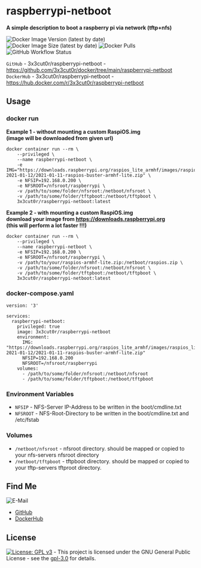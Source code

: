 # raspberrypi-netboot

**A simple description to boot a raspberry pi via network (tftp+nfs)**

![Docker Image Version (latest by date)](https://img.shields.io/docker/v/3x3cut0r/raspberrypi-netboot)
![Docker Image Size (latest by date)](https://img.shields.io/docker/image-size/3x3cut0r/raspberrypi-netboot)
![Docker Pulls](https://img.shields.io/docker/pulls/3x3cut0r/raspberrypi-netboot)
![GitHub Workflow Status](https://img.shields.io/github/workflow/status/3x3cut0r/docker/build%20raspberrypi-netboot)

`GitHub` - 3x3cut0r/raspberrypi-netboot - https://github.com/3x3cut0r/docker/tree/main/raspberrypi-netboot  
`DockerHub` - 3x3cut0r/raspberrypi-netboot - https://hub.docker.com/r/3x3cut0r/raspberrypi-netboot

## Usage

### docker run

**Example 1 - without mounting a custom RaspiOS.img**  
**(image will be downloaded from given url)**  
```shell
docker container run --rm \
    --privileged \
    --name raspberrypi-netboot \
    -e IMG="https://downloads.raspberrypi.org/raspios_lite_armhf/images/raspios_lite_armhf-2021-01-12/2021-01-11-raspios-buster-armhf-lite.zip" \
    -e NFSIP=192.168.0.200 \
    -e NFSROOT=/nfsroot/raspberrypi \
    -v /path/to/some/folder/nfsroot:/netboot/nfsroot \
    -v /path/to/some/folder/tftpboot:/netboot/tftpboot \
    3x3cut0r/raspberrypi-netboot:latest
```

**Example 2 - with mounting a custom RaspiOS.img**  
**download your image from https://downloads.raspberrypi.org**  
**(this will perform a lot faster !!!)**  
```shell
docker container run --rm \
    --privileged \
    --name raspberrypi-netboot \
    -e NFSIP=192.168.0.200 \
    -e NFSROOT=/nfsroot/raspberrypi \
    -v /path/to/your/raspios-armhf-lite.zip:/netboot/raspios.zip \
    -v /path/to/some/folder/nfsroot:/netboot/nfsroot \
    -v /path/to/some/folder/tftpboot:/netboot/tftpboot \
    3x3cut0r/raspberrypi-netboot:latest
```

### docker-compose.yaml

```shell
version: '3'

services:
  raspberrypi-netboot:
    privileged: true
    image: 3x3cut0r/raspberrypi-netboot
    environment:
      IMG: "https://downloads.raspberrypi.org/raspios_lite_armhf/images/raspios_lite_armhf-2021-01-12/2021-01-11-raspios-buster-armhf-lite.zip"
      NFSIP=192.168.0.200
      NFSROOT=/nfsroot/raspberrypi
    volumes:
      - /path/to/some/folder/nfsroot:/netboot/nfsroot
      - /path/to/some/folder/tftpboot:/netboot/tftpboot
```

### Environment Variables

* `NFSIP` - NFS-Server IP-Address to be written in the boot/cmdline.txt  
* `NFSROOT` - NFS-Root-Directory to be written in the boot/cmdline.txt and /etc/fstab  

### Volumes

* `/netboot/nfsroot` - nfsroot directory. should be mapped or copied to your nfs-servers nfsroot directory
* `/netboot/tftpboot`  - tftpboot directory. should be mapped or copied to your tftp-servers tftproot directory.

## Find Me

![E-Mail](https://img.shields.io/badge/E--Mail-executor55%40gmx.de-red)
* [GitHub](https://github.com/3x3cut0r)
* [DockerHub](https://hub.docker.com/u/3x3cut0r)

## License <a name="license"></a>

[![License: GPL v3](https://img.shields.io/badge/License-GPLv3-blue.svg)](https://www.gnu.org/licenses/gpl-3.0) - This project is licensed under the GNU General Public License - see the [gpl-3.0](https://www.gnu.org/licenses/gpl-3.0.en.html) for details.
